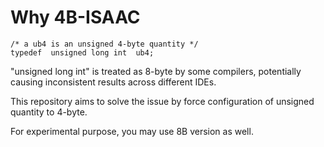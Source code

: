 # Why 4B-ISAAC
```
/* a ub4 is an unsigned 4-byte quantity */
typedef  unsigned long int  ub4;
```
"unsigned long int" is treated as 8-byte by some compilers, potentially causing inconsistent results across different IDEs.

This repository aims to solve the issue by force configuration of unsigned quantity to 4-byte.

For experimental purpose, you may use 8B version as well.

